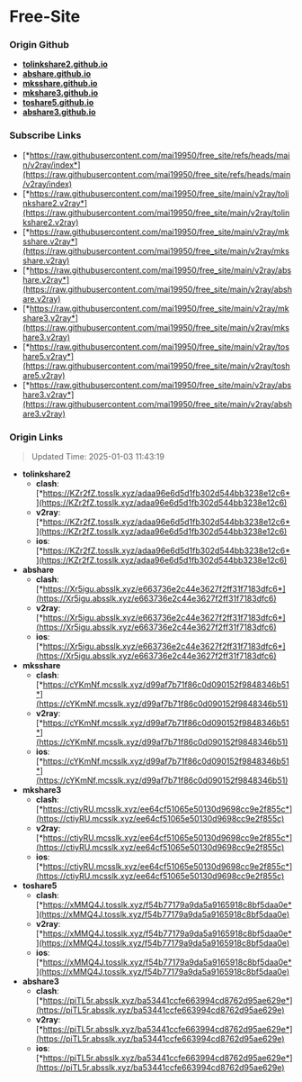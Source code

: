 # Free-Site

### Origin Github

- [**tolinkshare2.github.io**](https://github.com/tolinkshare2/tolinkshare2.github.io)
- [**abshare.github.io**](https://github.com/abshare/abshare.github.io)
- [**mksshare.github.io**](https://github.com/mksshare/mksshare.github.io)
- [**mkshare3.github.io**](https://github.com/mkshare3/mkshare3.github.io)
- [**toshare5.github.io**](https://github.com/toshare5/toshare5.github.io)
- [**abshare3.github.io**](https://github.com/abshare3/abshare3.github.io)

### Subscribe Links

- [*https://raw.githubusercontent.com/mai19950/free_site/refs/heads/main/v2ray/index*](https://raw.githubusercontent.com/mai19950/free_site/refs/heads/main/v2ray/index)
- [*https://raw.githubusercontent.com/mai19950/free_site/main/v2ray/tolinkshare2.v2ray*](https://raw.githubusercontent.com/mai19950/free_site/main/v2ray/tolinkshare2.v2ray)
- [*https://raw.githubusercontent.com/mai19950/free_site/main/v2ray/mksshare.v2ray*](https://raw.githubusercontent.com/mai19950/free_site/main/v2ray/mksshare.v2ray)
- [*https://raw.githubusercontent.com/mai19950/free_site/main/v2ray/abshare.v2ray*](https://raw.githubusercontent.com/mai19950/free_site/main/v2ray/abshare.v2ray)
- [*https://raw.githubusercontent.com/mai19950/free_site/main/v2ray/mkshare3.v2ray*](https://raw.githubusercontent.com/mai19950/free_site/main/v2ray/mkshare3.v2ray)
- [*https://raw.githubusercontent.com/mai19950/free_site/main/v2ray/toshare5.v2ray*](https://raw.githubusercontent.com/mai19950/free_site/main/v2ray/toshare5.v2ray)
- [*https://raw.githubusercontent.com/mai19950/free_site/main/v2ray/abshare3.v2ray*](https://raw.githubusercontent.com/mai19950/free_site/main/v2ray/abshare3.v2ray)

### Origin Links

> Updated Time: 2025-01-03 11:43:19

- **tolinkshare2**
  - **clash**: [*https://KZr2fZ.tosslk.xyz/adaa96e6d5d1fb302d544bb3238e12c6*](https://KZr2fZ.tosslk.xyz/adaa96e6d5d1fb302d544bb3238e12c6)
  - **v2ray**: [*https://KZr2fZ.tosslk.xyz/adaa96e6d5d1fb302d544bb3238e12c6*](https://KZr2fZ.tosslk.xyz/adaa96e6d5d1fb302d544bb3238e12c6)
  - **ios**: [*https://KZr2fZ.tosslk.xyz/adaa96e6d5d1fb302d544bb3238e12c6*](https://KZr2fZ.tosslk.xyz/adaa96e6d5d1fb302d544bb3238e12c6)
- **abshare**
  - **clash**: [*https://Xr5igu.absslk.xyz/e663736e2c44e3627f2ff31f7183dfc6*](https://Xr5igu.absslk.xyz/e663736e2c44e3627f2ff31f7183dfc6)
  - **v2ray**: [*https://Xr5igu.absslk.xyz/e663736e2c44e3627f2ff31f7183dfc6*](https://Xr5igu.absslk.xyz/e663736e2c44e3627f2ff31f7183dfc6)
  - **ios**: [*https://Xr5igu.absslk.xyz/e663736e2c44e3627f2ff31f7183dfc6*](https://Xr5igu.absslk.xyz/e663736e2c44e3627f2ff31f7183dfc6)
- **mksshare**
  - **clash**: [*https://cYKmNf.mcsslk.xyz/d99af7b71f86c0d090152f9848346b51*](https://cYKmNf.mcsslk.xyz/d99af7b71f86c0d090152f9848346b51)
  - **v2ray**: [*https://cYKmNf.mcsslk.xyz/d99af7b71f86c0d090152f9848346b51*](https://cYKmNf.mcsslk.xyz/d99af7b71f86c0d090152f9848346b51)
  - **ios**: [*https://cYKmNf.mcsslk.xyz/d99af7b71f86c0d090152f9848346b51*](https://cYKmNf.mcsslk.xyz/d99af7b71f86c0d090152f9848346b51)
- **mkshare3**
  - **clash**: [*https://ctiyRU.mcsslk.xyz/ee64cf51065e50130d9698cc9e2f855c*](https://ctiyRU.mcsslk.xyz/ee64cf51065e50130d9698cc9e2f855c)
  - **v2ray**: [*https://ctiyRU.mcsslk.xyz/ee64cf51065e50130d9698cc9e2f855c*](https://ctiyRU.mcsslk.xyz/ee64cf51065e50130d9698cc9e2f855c)
  - **ios**: [*https://ctiyRU.mcsslk.xyz/ee64cf51065e50130d9698cc9e2f855c*](https://ctiyRU.mcsslk.xyz/ee64cf51065e50130d9698cc9e2f855c)
- **toshare5**
  - **clash**: [*https://xMMQ4J.tosslk.xyz/f54b77179a9da5a9165918c8bf5daa0e*](https://xMMQ4J.tosslk.xyz/f54b77179a9da5a9165918c8bf5daa0e)
  - **v2ray**: [*https://xMMQ4J.tosslk.xyz/f54b77179a9da5a9165918c8bf5daa0e*](https://xMMQ4J.tosslk.xyz/f54b77179a9da5a9165918c8bf5daa0e)
  - **ios**: [*https://xMMQ4J.tosslk.xyz/f54b77179a9da5a9165918c8bf5daa0e*](https://xMMQ4J.tosslk.xyz/f54b77179a9da5a9165918c8bf5daa0e)
- **abshare3**
  - **clash**: [*https://piTL5r.absslk.xyz/ba53441ccfe663994cd8762d95ae629e*](https://piTL5r.absslk.xyz/ba53441ccfe663994cd8762d95ae629e)
  - **v2ray**: [*https://piTL5r.absslk.xyz/ba53441ccfe663994cd8762d95ae629e*](https://piTL5r.absslk.xyz/ba53441ccfe663994cd8762d95ae629e)
  - **ios**: [*https://piTL5r.absslk.xyz/ba53441ccfe663994cd8762d95ae629e*](https://piTL5r.absslk.xyz/ba53441ccfe663994cd8762d95ae629e)
